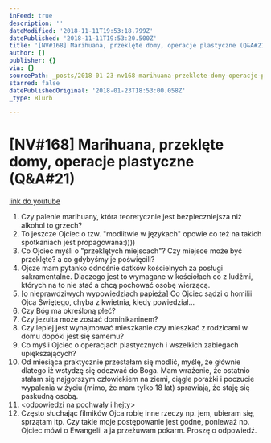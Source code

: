 ```yaml
---
inFeed: true
description: ''
dateModified: '2018-11-11T19:53:18.799Z'
datePublished: '2018-11-11T19:53:20.500Z'
title: '[NV#168] Marihuana, przeklęte domy, operacje plastyczne (Q&A#21)'
author: []
publisher: {}
via: {}
sourcePath: _posts/2018-01-23-nv168-marihuana-przeklete-domy-operacje-plastyczne-qanda.md
starred: false
datePublishedOriginal: '2018-01-23T18:53:00.058Z'
_type: Blurb

---
```

# \[NV\#168\] Marihuana, przeklęte domy, operacje plastyczne (Q&A\#21)
[link do youtube][0]

1. Czy palenie marihuany, która teoretycznie jest bezpieczniejsza niż alkohol to grzech?
2. To jeszcze Ojciec o tzw. "modlitwie w językach" opowie co też na takich spotkaniach jest propagowana:))))
3. Co Ojciec myśli o "przeklętych miejscach"? Czy miejsce może być przeklęte? a co gdybyśmy je poświęcili?
4. Ojcze mam pytanko odnośnie datków kościelnych za posługi sakramentalne. Dlaczego jest to wymagane w kościołach co z ludźmi, których na to nie stać a chcą pochować osobę wierzącą.
5. \[o nieprawdziwych wypowiedziach papieża\] Co Ojciec sądzi o homilii Ojca Świętego, chyba z kwietnia, kiedy powiedział...
6. Czy Bóg ma określoną płeć?
7. Czy jezuita może zostać dominikaninem?
8. Czy lepiej jest wynajmować mieszkanie czy mieszkać z rodzicami w domu dopóki jest się samemu?
9. Co myśli Ojciec o operacjach plastycznych i wszelkich zabiegach upiększających?
10. Od miesiąca praktycznie przestałam się modlić, myślę, że głównie dlatego iż wstydzę się odezwać do Boga. Mam wrażenie, że ostatnio stałam się najgorszym człowiekiem na ziemi, ciągłe porażki i poczucie wypalenia w życiu (mimo, że mam tylko 18 lat) sprawiają, że staję się paskudną osobą.
11. <odpowiedzi na pochwały i hejty\>
12. Często słuchając filmików Ojca robię inne rzeczy np. jem, ubieram się, sprzątam itp. Czy takie moje postępowanie jest godne, ponieważ np. Ojciec mówi o Ewangelii a ja przeżuwam pokarm. Proszę o odpowiedź.

[0]: https://www.youtube.com/watch?v=C7SPqcx5R14